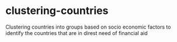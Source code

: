 # clustering-countries
Clustering countries into groups based on socio economic factors to identify the countries that are in direst need of financial aid
